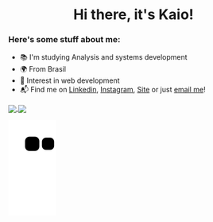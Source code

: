 <h1 align="center">Hi there, it's Kaio!</h1>

### Here's some stuff about me:

- 📚 I'm studying Analysis and systems development
- 🌍 From Brasil
- 🌱 Interest in web development
- 📬 Find me on [Linkedin](https://linkedin.com/in/kaiogerhardt), [Instagram](https://www.instagram.com/kaiogerhardt/), [Site](http://kaiogerhardt.dev.br/) or just [email me](mailto:kaio@kaiogerhardt.dev.br)!

<a href=https://github.com/kaiogerhardt>
  <img align="center" height="160em" src="https://github-readme-stats.vercel.app/api?username=kaiogerhardt&custom_title=My%20GIthub%20Stats%21&theme=github_dark&count_private=true&include_all_commits=true&show_icons=true" />
  <img align="center" height="160em" src="https://github-readme-stats.vercel.app/api/top-langs/?username=kaiogerhardt&custom_title=Which%20languages%20I%20use%20the%20most%3F&theme=github_dark&hide=ampl,tex&layout=compact&langs_count=6" />
</a>

![Snake animation](https://github.com/kaiogerhardt/kaiogerhardt/blob/output/github-contribution-grid-snake.svg)

